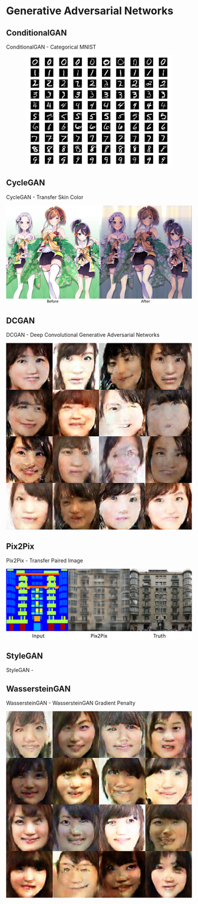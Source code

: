 # Generative Adversarial Networks

## ConditionalGAN

ConditionalGAN - Categorical MNIST

<p align="center">
  <img src="ConditionalGAN/cgan_mnist.png", width=400, height=300>
</p>

## CycleGAN

CycleGAN - Transfer Skin Color

<p align="center">
  <img src="CycleGAN/cyclegan_transfer.png">
</p>

## DCGAN

DCGAN - Deep Convolutional Generative Adversarial Networks

<p align="center">
  <img src="DCGAN/dcgan_image.png">
</p>

## Pix2Pix

Pix2Pix - Transfer Paired Image

<p align="center">
  <img src="Pix2Pix/input_pix2pix_truth.png">
</p>

## StyleGAN

StyleGAN -

## WassersteinGAN

WassersteinGAN - WassersteinGAN Gradient Penalty

<p align="center">
  <img src="WassersteinGAN/wgan_image.png">
</p>
